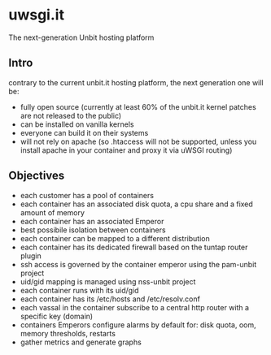 uwsgi.it
========

The next-generation Unbit hosting platform

Intro
-----

contrary to the current unbit.it hosting platform, the next generation one will be:

- fully open source (currently at least 60% of the unbit.it kernel patches are not released to the public)
- can be installed on vanilla kernels
- everyone can build it on their systems
- will not rely on apache (so .htaccess will not be supported, unless you install apache in your container and proxy it via uWSGI routing)

Objectives
----------

- each customer has a pool of containers
- each container has an associated disk quota, a cpu share and a fixed amount of memory
- each container has an associated Emperor
- best possibile isolation between containers
- each container can be mapped to a different distribution
- each container has its dedicated firewall based on the tuntap router plugin
- ssh access is governed by the container emperor using the pam-unbit project
- uid/gid mapping is managed using nss-unbit project
- each container runs with its uid/gid
- each container has its /etc/hosts and /etc/resolv.conf
- each vassal in the container subscribe to a central http router with a specific key (domain)
- containers Emperors configure alarms by default for: disk quota, oom, memory thresholds, restarts
- gather metrics and generate graphs
